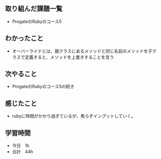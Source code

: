 ## 取り組んだ課題一覧
- ProgateのRubyのコース5
## わかったこと
- オーバーライドとは、親クラスにあるメソッドと同じ名前のメソッドを子クラスで定義すると、メソッドを上書きすることを言う
## 次やること
- ProgateのRubyのコース5の続き
## 感じたこと
- rubyに時間がかかり過ぎているが、焦らずインプットしていく。
## 学習時間
- 今日　1h
- 合計　44h
